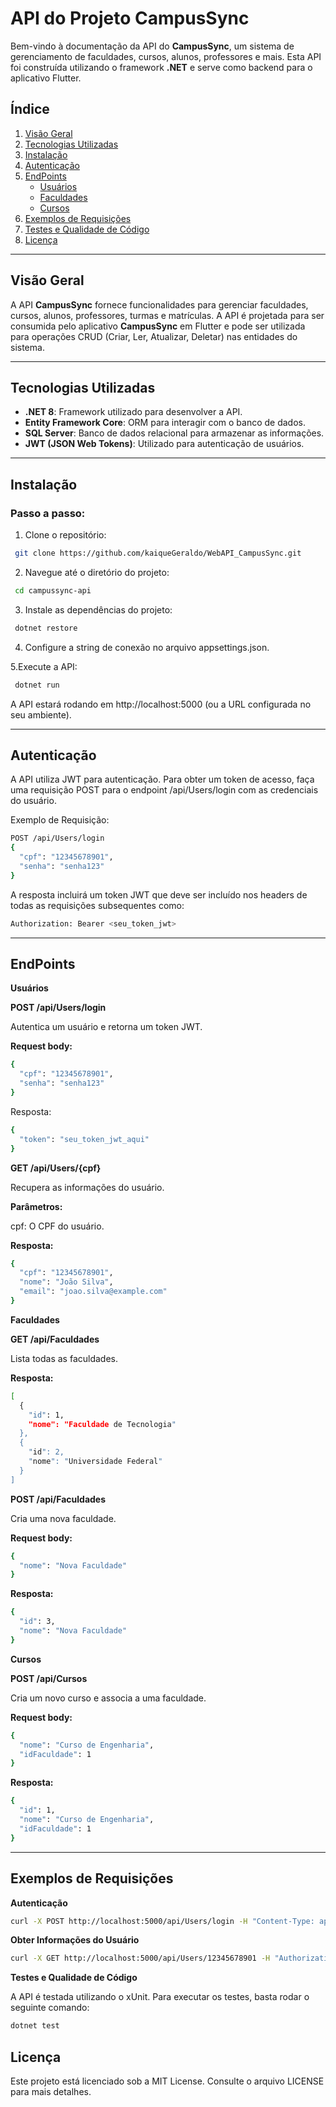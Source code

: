 # API do Projeto CampusSync

Bem-vindo à documentação da API do **CampusSync**, um sistema de gerenciamento de faculdades, cursos, alunos, professores e mais. Esta API foi construída utilizando o framework **.NET** e serve como backend para o aplicativo Flutter.

## Índice

1. [Visão Geral](#visão-geral)
2. [Tecnologias Utilizadas](#tecnologias-utilizadas)
3. [Instalação](#instalação)
4. [Autenticação](#autenticação)
5. [EndPoints](#endpoints)
   - [Usuários](#usuários)
   - [Faculdades](#faculdades)
   - [Cursos](#cursos)
6. [Exemplos de Requisições](#exemplos-de-requisições)
7. [Testes e Qualidade de Código](#testes-e-qualidade-de-código)
8. [Licença](#licença)

---

## Visão Geral

A API **CampusSync** fornece funcionalidades para gerenciar faculdades, cursos, alunos, professores, turmas e matrículas. A API é projetada para ser consumida pelo aplicativo **CampusSync** em Flutter e pode ser utilizada para operações CRUD (Criar, Ler, Atualizar, Deletar) nas entidades do sistema.

---

## Tecnologias Utilizadas

- **.NET 8**: Framework utilizado para desenvolver a API.
- **Entity Framework Core**: ORM para interagir com o banco de dados.
- **SQL Server**: Banco de dados relacional para armazenar as informações.
- **JWT (JSON Web Tokens)**: Utilizado para autenticação de usuários.

---

## Instalação

### Passo a passo:

1. Clone o repositório:

  ```bash
   git clone https://github.com/kaiqueGeraldo/WebAPI_CampusSync.git
  ```

2. Navegue até o diretório do projeto:
  ```bash
   cd campussync-api
  ```

3. Instale as dependências do projeto:

  ```bash
   dotnet restore
  ```

4. Configure a string de conexão no arquivo appsettings.json.

5.Execute a API:
 
  ```bash
   dotnet run
  ```

A API estará rodando em http://localhost:5000 (ou a URL configurada no seu ambiente).

---

## Autenticação

A API utiliza JWT para autenticação. Para obter um token de acesso, faça uma requisição POST para o endpoint /api/Users/login com as credenciais do usuário.

Exemplo de Requisição:

```bash
POST /api/Users/login
{
  "cpf": "12345678901",
  "senha": "senha123"
}
```
A resposta incluirá um token JWT que deve ser incluído nos headers de todas as requisições subsequentes como:

```bash
Authorization: Bearer <seu_token_jwt>
```

---
## EndPoints

**Usuários**

**POST /api/Users/login**

Autentica um usuário e retorna um token JWT.

**Request body:**

```bash
{
  "cpf": "12345678901",
  "senha": "senha123"
}
```
Resposta:

```bash
{
  "token": "seu_token_jwt_aqui"
}
```

**GET /api/Users/{cpf}**

Recupera as informações do usuário.

**Parâmetros:**

cpf: O CPF do usuário.

**Resposta:**

```bash
{
  "cpf": "12345678901",
  "nome": "João Silva",
  "email": "joao.silva@example.com"
}
```

**Faculdades**

**GET /api/Faculdades**

Lista todas as faculdades.

**Resposta:**

```bash
[
  {
    "id": 1,
    "nome": "Faculdade de Tecnologia"
  },
  {
    "id": 2,
    "nome": "Universidade Federal"
  }
]
```

**POST /api/Faculdades**

Cria uma nova faculdade.

**Request body:**

```bash
{
  "nome": "Nova Faculdade"
}
```
**Resposta:**

```bash
{
  "id": 3,
  "nome": "Nova Faculdade"
}
```

**Cursos**

**POST /api/Cursos**

Cria um novo curso e associa a uma faculdade.

**Request body:**

```bash
{
  "nome": "Curso de Engenharia",
  "idFaculdade": 1
}
```

**Resposta:**

```bash
{
  "id": 1,
  "nome": "Curso de Engenharia",
  "idFaculdade": 1
}
```
---

## Exemplos de Requisições

**Autenticação**

```bash
curl -X POST http://localhost:5000/api/Users/login -H "Content-Type: application/json" -d '{"cpf":"12345678901","senha":"senha123"}'
```

**Obter Informações do Usuário**

```bash
curl -X GET http://localhost:5000/api/Users/12345678901 -H "Authorization: Bearer seu_token_jwt_aqui"
```

**Testes e Qualidade de Código**

A API é testada utilizando o xUnit. Para executar os testes, basta rodar o seguinte comando:

```bash
dotnet test
```

## Licença
Este projeto está licenciado sob a MIT License. Consulte o arquivo LICENSE para mais detalhes.
 
